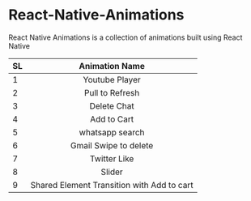 # React-Native-Animations

React Native Animations is a collection of animations built using React Native

| SL      | Animation Name |
| :---        |    :----:   | 
| 1   | Youtube Player        |
| 2  | Pull to Refresh        |
| 3  | Delete Chat        |
| 4     | Add to Cart       | 
| 5   | whatsapp search        | 
| 6   | Gmail Swipe to delete        | 
| 7   | Twitter Like        |
| 8   | Slider        |
| 9   | Shared Element Transition with Add to cart|
